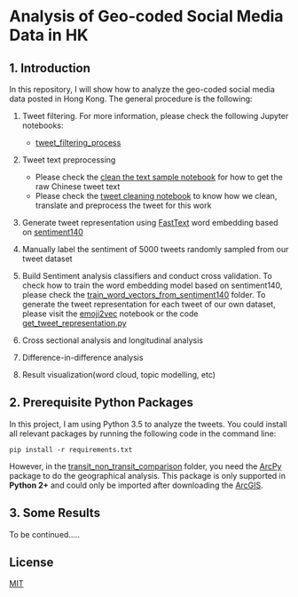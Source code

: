 # Analysis of Geo-coded Social Media Data in HK

## 1. Introduction

In this repository, I will show how to analyze the geo-coded social media data posted in Hong Kong. The general procedure is the following:

1. Tweet filtering. For more information, please check the following  Jupyter notebooks:

   - [tweet_filtering_process]( https://github.com/bright1993ff66/Social-Media-Data-Analysis/blob/master/tweet_filtering_final_github.ipynb )
2. Tweet text preprocessing

   -  Please check the [clean the text sample notebook]( https://github.com/bright1993ff66/Social-Media-Data-Analysis/blob/master/clean_the_text_sample.ipynb) for how to get the raw Chinese tweet text
   -  Please check the [tweet cleaning notebook](https://github.com/bright1993ff66/Social-Media-Data-Analysis/blob/master/tweet_cleaning_final_github.ipynb) to know how we clean, translate and preprocess the tweet for this work
3. Generate tweet representation using [FastText](https://fasttext.cc/) word embedding based on [sentiment140](http://help.sentiment140.com/for-students)
4. Manually label the sentiment of 5000 tweets randomly sampled from our tweet dataset
5. Build Sentiment analysis classifiers and conduct cross validation. To check how to train the word embedding model based on sentiment140, please check the [train_word_vectors_from_sentiment140](https://github.com/bright1993ff66/Social-Media-Data-Analysis/tree/master/train_word_vectors_from_sentiment140) folder. To generate the tweet representation for each tweet of our own dataset, please visit the [emoji2vec](https://github.com/bright1993ff66/Social-Media-Data-Analysis/blob/master/generate_tweet_representation/emoji2vec.ipynb) notebook or the code [get_tweet_representation.py](https://github.com/bright1993ff66/Social-Media-Data-Analysis/blob/master/generate_tweet_representation/get_tweet_representation.py)
6. Cross sectional analysis and longitudinal analysis
7. Difference-in-difference analysis
8. Result visualization(word cloud, topic modelling, etc)

## 2. Prerequisite Python Packages

In this project, I am using Python 3.5 to analyze the tweets. You could install all relevant packages by running the following code in the command line:

```shell
pip install -r requirements.txt
```

However, in the [transit_non_transit_comparison](https://github.com/bright1993ff66/Social-Media-Data-Analysis/tree/master/transit_non_transit_comparision) folder, you need the [ArcPy](https://pro.arcgis.com/en/pro-app/arcpy/get-started/what-is-arcpy-.htm) package to do the geographical analysis. This package is only supported in **Python 2+** and could only be imported after downloading the [ArcGIS](https://www.esri.com/en-us/arcgis/about-arcgis/overview).

## 3. Some Results

To be continued.....

## License

[MIT](https://github.com/bright1993ff66/Social-Media-Data-Analysis/blob/master/LICENSE)